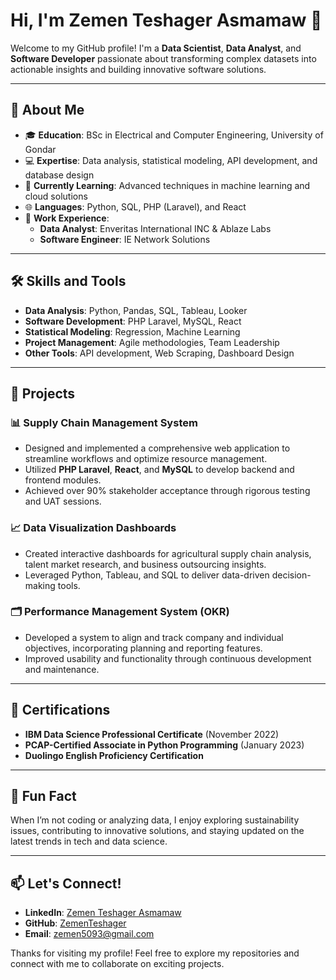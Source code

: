 # Hi, I'm Zemen Teshager Asmamaw 👋  

Welcome to my GitHub profile! I'm a **Data Scientist**, **Data Analyst**, and **Software Developer** passionate about transforming complex datasets into actionable insights and building innovative software solutions.

---

## 🌟 About Me  
- 🎓 **Education**: BSc in Electrical and Computer Engineering, University of Gondar  
- 💻 **Expertise**: Data analysis, statistical modeling, API development, and database design  
- 🌱 **Currently Learning**: Advanced techniques in machine learning and cloud solutions  
- 🌐 **Languages**: Python, SQL, PHP (Laravel), and React  
- 💼 **Work Experience**:  
  - **Data Analyst**: Enveritas International INC & Ablaze Labs  
  - **Software Engineer**: IE Network Solutions  

---

## 🛠️ Skills and Tools  
- **Data Analysis**: Python, Pandas, SQL, Tableau, Looker  
- **Software Development**: PHP Laravel, MySQL, React  
- **Statistical Modeling**: Regression, Machine Learning  
- **Project Management**: Agile methodologies, Team Leadership  
- **Other Tools**: API development, Web Scraping, Dashboard Design  

---

## 🚀 Projects  
### 📊 **Supply Chain Management System**  
- Designed and implemented a comprehensive web application to streamline workflows and optimize resource management.  
- Utilized **PHP Laravel**, **React**, and **MySQL** to develop backend and frontend modules.  
- Achieved over 90% stakeholder acceptance through rigorous testing and UAT sessions.

### 📈 **Data Visualization Dashboards**  
- Created interactive dashboards for agricultural supply chain analysis, talent market research, and business outsourcing insights.  
- Leveraged Python, Tableau, and SQL to deliver data-driven decision-making tools.

### 🗂️ **Performance Management System (OKR)**  
- Developed a system to align and track company and individual objectives, incorporating planning and reporting features.  
- Improved usability and functionality through continuous development and maintenance.

---

## 📜 Certifications  
- **IBM Data Science Professional Certificate** (November 2022)  
- **PCAP-Certified Associate in Python Programming** (January 2023)  
- **Duolingo English Proficiency Certification**  

---

## 🌟 Fun Fact  
When I’m not coding or analyzing data, I enjoy exploring sustainability issues, contributing to innovative solutions, and staying updated on the latest trends in tech and data science.

---

## 📫 Let's Connect!  
- **LinkedIn**: [Zemen Teshager Asmamaw](https://www.linkedin.com/in/zementeshager)  
- **GitHub**: [ZemenTeshager](https://github.com/ZemenTeshager?tab=repositories)  
- **Email**: zemen5093@gmail.com  

Thanks for visiting my profile! Feel free to explore my repositories and connect with me to collaborate on exciting projects.

